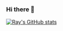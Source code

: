 ### Hi there 👋

<!--
**RayL01/RayL01** is a ✨ _special_ ✨ repository because its `README.md` (this file) appears on your GitHub profile.

Here are some ideas to get you started:

- 🔭 I’m currently working on ...
- 🌱 I’m currently learning ...
- 👯 I’m looking to collaborate on ...
- 🤔 I’m looking for help with ...
- 💬 Ask me about ...
- 📫 How to reach me: ...
- 😄 Pronouns: ...
- ⚡ Fun fact: ...
-->
[![Ray's GitHub stats](https://github-readme-stats.vercel.app/api?username=RayL01)](https://github.com/RayL01/github-readme-stats)
